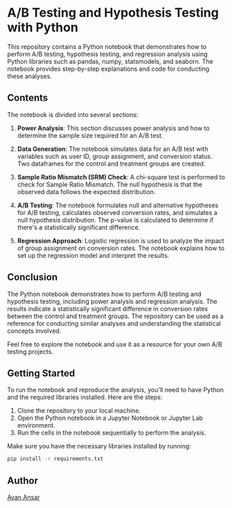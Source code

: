 # A/B Testing and Hypothesis Testing with Python

This repository contains a Python notebook that demonstrates how to perform A/B testing, hypothesis testing, and regression analysis using Python libraries such as pandas, numpy, statsmodels, and seaborn. The notebook provides step-by-step explanations and code for conducting these analyses.

## Contents

The notebook is divided into several sections:

1. **Power Analysis**: This section discusses power analysis and how to determine the sample size required for an A/B test.

2. **Data Generation**: The notebook simulates data for an A/B test with variables such as user ID, group assignment, and conversion status. Two dataframes for the control and treatment groups are created.

3. **Sample Ratio Mismatch (SRM) Check**: A chi-square test is performed to check for Sample Ratio Mismatch. The null hypothesis is that the observed data follows the expected distribution.

4. **A/B Testing**: The notebook formulates null and alternative hypotheses for A/B testing, calculates observed conversion rates, and simulates a null hypothesis distribution. The p-value is calculated to determine if there's a statistically significant difference.

5. **Regression Approach**: Logistic regression is used to analyze the impact of group assignment on conversion rates. The notebook explains how to set up the regression model and interpret the results.

## Conclusion

The Python notebook demonstrates how to perform A/B testing and hypothesis testing, including power analysis and regression analysis. The results indicate a statistically significant difference in conversion rates between the control and treatment groups. The repository can be used as a reference for conducting similar analyses and understanding the statistical concepts involved.

Feel free to explore the notebook and use it as a resource for your own A/B testing projects.

## Getting Started

To run the notebook and reproduce the analysis, you'll need to have Python and the required libraries installed. Here are the steps:

1. Clone the repository to your local machine.
2. Open the Python notebook in a Jupyter Notebook or Jupyter Lab environment.
3. Run the cells in the notebook sequentially to perform the analysis.

Make sure you have the necessary libraries installed by running:

```bash
pip install -r requirements.txt
``` 

## Author

[Ayan Ansar](http://https://github.com/Ayan-Ansar)

